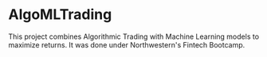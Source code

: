 # AlgoMLTrading
This project combines Algorithmic Trading with Machine Learning models to maximize returns. It was done under Northwestern's Fintech Bootcamp.
